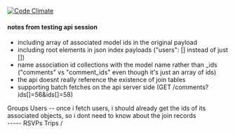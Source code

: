 [![Code Climate](https://codeclimate.com/github/gregnar/snow_meet_rails/badges/gpa.svg)](https://codeclimate.com/github/gregnar/snow_meet_rails)



#### notes from testing api session
- including array of associated model ids in the original payload
- including root elements in json index payloads ("users": [] instead of just [])
- name association id collections with the model name rather than _ids ("comments" vs "comment_ids" even though it's just an array of ids)
- the api doesnt really reference the existence of join tables
- supporting batch fetches on the api server side (GET /comments?ids[]=56&ids[]=58)


Groups
Users -- once i fetch users, i should already get the ids of its associated objects, so i dont need to know about the join records
      \
       ----- RSVPs
Trips /

